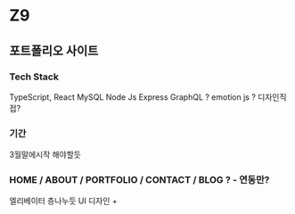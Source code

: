 # Z9

## 포트폴리오 사이트

### Tech Stack
TypeScript, React 
MySQL
Node Js Express
GraphQL ?
emotion js ? 
디자인직접?

### 기간
3월말에시작 해야할듯
### HOME / ABOUT / PORTFOLIO / CONTACT / BLOG ? - 연동만?
엘리베이터 층나누듯 UI 디자인 + 
